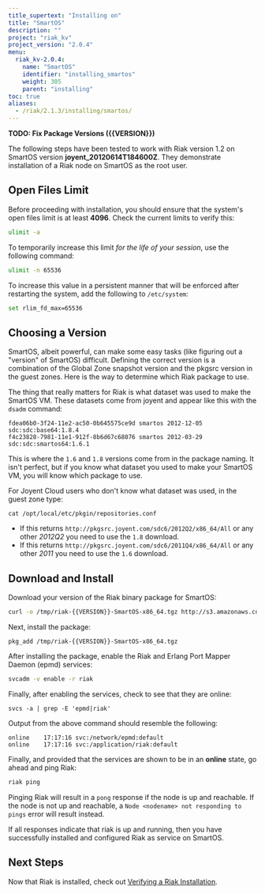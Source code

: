 ```yaml
---
title_supertext: "Installing on"
title: "SmartOS"
description: ""
project: "riak_kv"
project_version: "2.0.4"
menu:
  riak_kv-2.0.4:
    name: "SmartOS"
    identifier: "installing_smartos"
    weight: 305
    parent: "installing"
toc: true
aliases:
  - /riak/2.1.3/installing/smartos/
---
```


**TODO: Fix Package Versions ({{VERSION}})**

[install verify]: /riak/kv/2.0.4/setup/installing/verify

The following steps have been tested to work with Riak version 1.2 on SmartOS version **joyent_20120614T184600Z**. They demonstrate installation of a Riak node on SmartOS as the root user.

## Open Files Limit

Before proceeding with installation, you should ensure that the system's open
files limit is at least **4096**. Check the current limits to verify this:

```bash
ulimit -a
```

To temporarily increase this limit *for the life of your session*, use the following command:

```bash
ulimit -n 65536
```

To increase this value in a persistent manner that will be enforced after restarting the system, add the following to `/etc/system`:

```bash
set rlim_fd_max=65536
```

## Choosing a Version

SmartOS, albeit powerful, can make some easy tasks (like figuring out a "version" of SmartOS) difficult. Defining the correct version is a combination of the Global Zone snapshot version and the pkgsrc version in the guest zones. Here is the way to determine which Riak package to use.

The thing that really matters for Riak is what dataset was used to make the SmartOS VM. These datasets come from joyent and appear like this with the `dsadm` command:

```
fdea06b0-3f24-11e2-ac50-0b645575ce9d smartos 2012-12-05 sdc:sdc:base64:1.8.4
f4c23828-7981-11e1-912f-8b6d67c68076 smartos 2012-03-29 sdc:sdc:smartos64:1.6.1
```

This is where the `1.6` and `1.8` versions come from in the package naming. It isn't perfect, but if you know what dataset you used to make your SmartOS VM, you will know which package to use.

For Joyent Cloud users who don't know what dataset was used, in the guest zone type:

```
cat /opt/local/etc/pkgin/repositories.conf
```

* If this returns `http://pkgsrc.joyent.com/sdc6/2012Q2/x86_64/All` or any other *2012Q2* you need to use the `1.8` download.
* If this returns `http://pkgsrc.joyent.com/sdc6/2011Q4/x86_64/All` or any other *2011* you need to use the `1.6` download.

## Download and Install

Download your version of the Riak binary package for SmartOS:

```bash
curl -o /tmp/riak-{{VERSION}}-SmartOS-x86_64.tgz http://s3.amazonaws.com/downloads.basho.com/riak/{{V.V}}/{{VERSION}}/smartos/1.8/riak-{{VERSION}}-SmartOS-x86_64.tgz
```

Next, install the package:

```
pkg_add /tmp/riak-{{VERSION}}-SmartOS-x86_64.tgz
```

After installing the package, enable the Riak and Erlang Port Mapper Daemon (epmd) services:

```bash
svcadm -v enable -r riak
```

Finally, after enabling the services, check to see that they are online:

```
svcs -a | grep -E 'epmd|riak'
```

Output from the above command should resemble the following:

```
online    17:17:16 svc:/network/epmd:default
online    17:17:16 svc:/application/riak:default
```

Finally, and provided that the services are shown to be in an **online** state, go ahead and ping Riak:

```bash
riak ping
```

Pinging Riak will result in a `pong` response if the node is up and reachable. If the node is not up and reachable, a `Node <nodename> not responding to pings` error will result instead.

If all responses indicate that riak is up and running, then you have successfully installed and configured Riak as service on SmartOS.

## Next Steps

Now that Riak is installed, check out [Verifying a Riak Installation][install verify].
